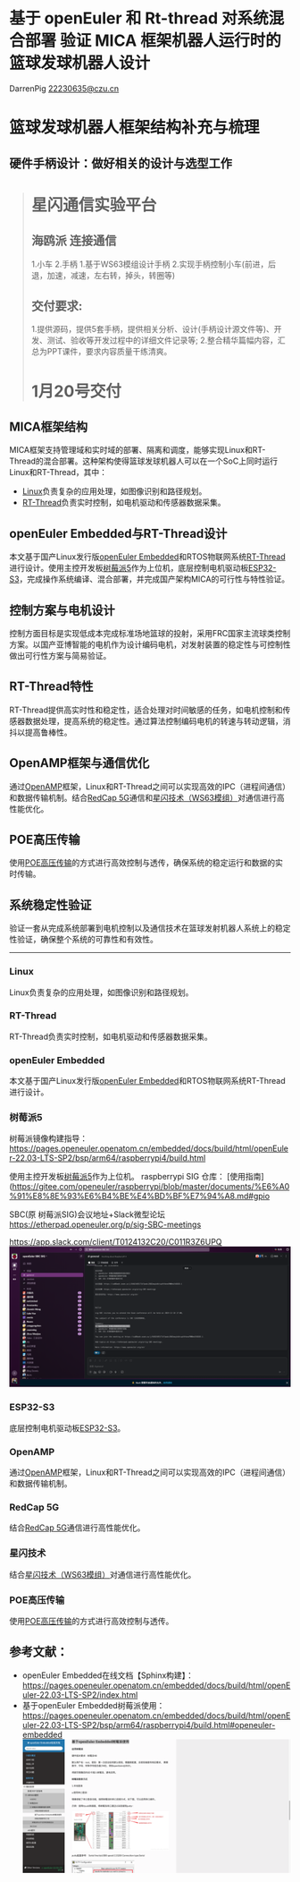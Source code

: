 # 基于 openEuler 和 Rt-thread 对系统混合部署 验证 MICA 框架机器人运行时的篮球发球机器人设计
DarrenPig 22230635@czu.cn

# 篮球发球机器人框架结构补充与梳理

## 硬件手柄设计：做好相关的设计与选型工作


> # 星闪通信实验平台
> ## 海鸥派 连接通信
> 1.小车 2.手柄
> 1.基于WS63模组设计手柄
> 2.实现手柄控制小车(前进，后退，加速，减速，左右转，掉头，转圈等)
> ## 交付要求: 
> 1.提供源码，提供5套手柄，提供相关分析、设计(手柄设计源文件等)、开发、测试、验收等开发过程中的详细文件记录等;
> 2.整合精华篇幅内容，汇总为PPT课件，要求内容质量干练清爽。
> # 1月20号交付


## MICA框架结构
MICA框架支持管理域和实时域的部署、隔离和调度，能够实现Linux和RT-Thread的混合部署。这种架构使得篮球发球机器人可以在一个SoC上同时运行Linux和RT-Thread，其中：
- [Linux](#Linux)负责复杂的应用处理，如图像识别和路径规划。
- [RT-Thread](#RT-Thread)负责实时控制，如电机驱动和传感器数据采集。

## openEuler Embedded与RT-Thread设计
本文基于国产Linux发行版[openEuler Embedded](#openEuler-Embedded)和RTOS物联网系统[RT-Thread](#RT-Thread)进行设计。使用主控开发板[树莓派5](#树莓派5)作为上位机，底层控制电机驱动板[ESP32-S3](#ESP32-S3)，完成操作系统编译、混合部署，并完成国产架构MICA的可行性与特性验证。

## 控制方案与电机设计
控制方面目标是实现低成本完成标准场地篮球的投射，采用FRC国家主流球类控制方案。以国产亚博智能的电机作为设计编码电机，对发射装置的稳定性与可控制性做出可行性方案与简易验证。

## RT-Thread特性
RT-Thread提供高实时性和稳定性，适合处理对时间敏感的任务，如电机控制和传感器数据处理，提高系统的稳定性。通过算法控制编码电机的转速与转动逻辑，消抖以提高鲁棒性。

## OpenAMP框架与通信优化
通过[OpenAMP](#OpenAMP)框架，Linux和RT-Thread之间可以实现高效的IPC（进程间通信）和数据传输机制。结合[RedCap 5G](#RedCap-5G)通信和[星闪技术（WS63模组）](#星闪技术)对通信进行高性能优化。

## POE高压传输
使用[POE高压传输](#POE高压传输)的方式进行高效控制与透传，确保系统的稳定运行和数据的实时传输。

## 系统稳定性验证
验证一套从完成系统部署到电机控制以及通信技术在篮球发射机器人系统上的稳定性验证，确保整个系统的可靠性和有效性。

---

### Linux
Linux负责复杂的应用处理，如图像识别和路径规划。

### RT-Thread
RT-Thread负责实时控制，如电机驱动和传感器数据采集。

### openEuler Embedded
本文基于国产Linux发行版[openEuler Embedded](http://openeuler.org/)和RTOS物联网系统RT-Thread进行设计。

### 树莓派5

树莓派镜像构建指导：https://pages.openeuler.openatom.cn/embedded/docs/build/html/openEuler-22.03-LTS-SP2/bsp/arm64/raspberrypi4/build.html

使用主控开发板[树莓派5](https://www.raspberrypi.org/products/raspberry-pi-4-model-b/)作为上位机。
raspberrypi SIG 仓库：
[使用指南](https://gitee.com/openeuler/raspberrypi/blob/master/documents/%E6%A0%91%E8%8E%93%E6%B4%BE%E4%BD%BF%E7%94%A8.md#gpio

SBC(原 树莓派SIG)会议地址+Slack微型论坛
https://etherpad.openeuler.org/p/sig-SBC-meetings

https://app.slack.com/client/T0124132C20/C011R3Z6UPQ
![论坛截图](../Image/Slack.png)
### ESP32-S3
底层控制电机驱动板[ESP32-S3](https://www.espressif.com/en/products/socs/esp32-s3)。

### OpenAMP
通过[OpenAMP](https://www.xilinx.com/html_docs/xapp1257.htm)框架，Linux和RT-Thread之间可以实现高效的IPC（进程间通信）和数据传输机制。

### RedCap 5G
结合[RedCap 5G](https://www.3gpp.org/technologies/keywords/124-5g-redcap)通信进行高性能优化。

### 星闪技术
结合[星闪技术（WS63模组）](https://www.csdn.net/blog/qq_41757273/)对通信进行高性能优化。

### POE高压传输
使用[POE高压传输](https://www.h3c.com/solution/technical/poe/)的方式进行高效控制与透传。



## 参考文献：
- openEuler Embedded在线文档【Sphinx构建】：https://pages.openeuler.openatom.cn/embedded/docs/build/html/openEuler-22.03-LTS-SP2/index.html
- 基于openEuler Embedded树莓派使用：https://pages.openeuler.openatom.cn/embedded/docs/build/html/openEuler-22.03-LTS-SP2/bsp/arm64/raspberrypi4/build.html#openeuler-embedded
![Pi4B 文档](../%E6%A0%91%E8%8E%93%E6%B4%BE%20Embedded%20%E6%96%87%E6%A1%A3.png)
